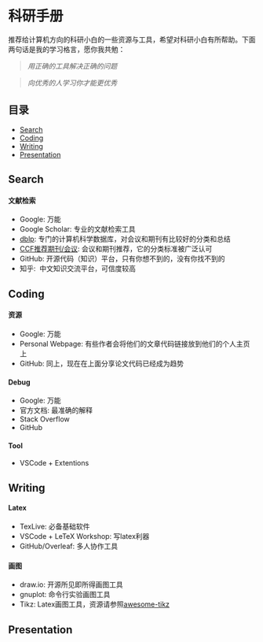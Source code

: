 # 科研手册

推荐给计算机方向的科研小白的一些资源与工具，希望对科研小白有所帮助。下面两句话是我的学习格言，愿你我共勉：


><em>用正确的工具解决正确的问题</em>

><em>向优秀的人学习你才能更优秀</em>


## 目录
- [Search](#search)
- [Coding](#coding)
- [Writing](#writing)
- [Presentation](#presentation)

## Search
#### 文献检索
- Google: 万能
- Google Scholar: 专业的文献检索工具
- [dblp](https://dblp.uni-trier.de/db/): 专门的计算机科学数据库，对会议和期刊有比较好的分类和总结
- [CCF推荐期刊/会议](https://www.ccf.org.cn/xspj/gyml/): 会议和期刊推荐，它的分类标准被广泛认可
- GitHub: 开源代码（知识）平台，只有你想不到的，没有你找不到的
- 知乎:  中文知识交流平台，可信度较高

## Coding
#### 资源
- Google: 万能
- Personal Webpage: 有些作者会将他们的文章代码链接放到他们的个人主页上
- GitHub: 同上，现在在上面分享论文代码已经成为趋势



#### Debug
- Google: 万能
- 官方文档: 最准确的解释
- Stack Overflow
- GitHub

#### Tool
- VSCode + Extentions


## Writing
#### Latex
- TexLive: 必备基础软件
- VSCode + LeTeX Workshop: 写latex利器
- GitHub/Overleaf: 多人协作工具

#### 画图
- draw.io: 开源所见即所得画图工具
- gnuplot: 命令行实验画图工具
- Tikz: Latex画图工具，资源请参照[awesome-tikz](https://github.com/xiaohanyu/awesome-tikz)


## Presentation

